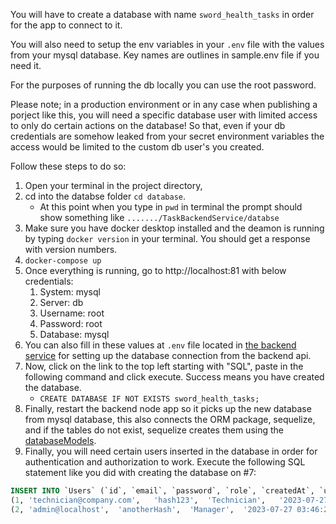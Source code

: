 You will have to create a database with name `sword_health_tasks` in order for the app to connect to it. 

You will also need to setup the env variables in your `.env` file with the values from your mysql database. Key names are outlines in sample.env file if you need it.

For the purposes of running the db locally you can use the root password. 

Please note; in a production environment or in any case when publishing a porject like this, you will need a specific database user with limited access to only do certain actions on the database! So that, even if your db credentials are somehow leaked from your secret environment variables the access would be limited to the custom db user's you created.

Follow these steps to do so:
1. Open your terminal in the project directory, 
2. cd into the databse folder `cd database`. 
   - At this point when you type in `pwd` in terminal the prompt should show something like `......./TaskBackendService/databse`
3. Make sure you have docker desktop installed and the deamon is running by typing `docker version` in your terminal. You should get a response with version numbers.
4. `docker-compose up`
5. Once everything is running, go to http://localhost:81 with below credentials:
   1. System: mysql
   2. Server: db
   3. Username: root
   4. Password: root
   5. Database: mysql
6. You can also fill in these values at `.env` file located in [the backend service](../backend/.env) for setting up the database connection from the backend api.
7. Now, click on the link to the top left starting with "SQL", paste in the following command and click execute. Success means you have created the database.
   - `CREATE DATABASE IF NOT EXISTS sword_health_tasks;`
8. Finally, restart the backend node app so it picks up the new database from mysql database, this also connects the ORM package, sequelize, and if the tables do not exist, sequelize creates them using the [databaseModels](../backend/databaseModels).
9.  Finally, you will need certain users inserted in the database in order for authentication and authorization to work. Execute the following SQL statement like you did with creating the database on #7:
```SQL
INSERT INTO `Users` (`id`, `email`, `password`, `role`, `createdAt`, `updatedAt`) VALUES
(1,	'technician@company.com',	'hash123',	'Technician',	'2023-07-27 03:45:33.000',	'2023-07-27 03:45:33.000'),
(2,	'admin@localhost',	'anotherHash',	'Manager',	'2023-07-27 03:46:23.000',	'2023-07-27 03:46:23.000');
```




